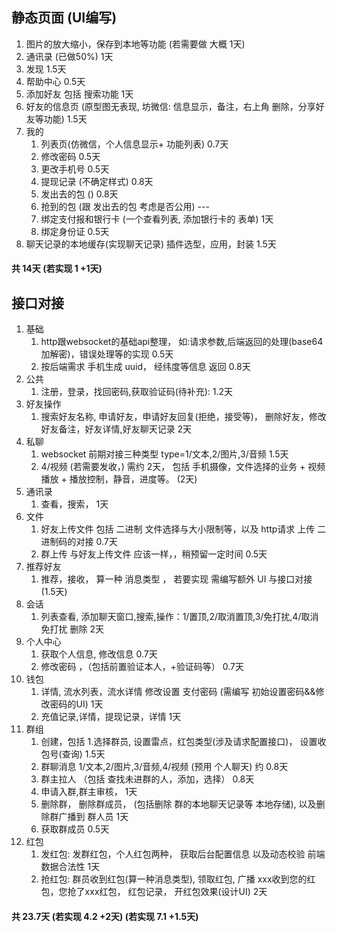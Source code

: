 ## 静态页面 (UI编写)
1. 图片的放大缩小，保存到本地等功能 (若需要做 大概 1天)
2. 通讯录 (已做50%) 1天
3. 发现 1.5天
4. 帮助中心 0.5天
5. 添加好友 包括 搜索功能 1天
6. 好友的信息页
 (原型图无表现, 坊微信: 信息显示，备注，右上角 删除，分享好友等功能) 1.5天
7. 我的
    1. 列表页(仿微信，个人信息显示+ 功能列表) 0.7天
    2. 修改密码 0.5天
    3. 更改手机号 0.5天
    4. 提现记录 (不确定样式) 0.8天
    5. 发出去的包 () 0.8天
    6. 抢到的包 (跟 发出去的包 考虑是否公用) ---
    7. 绑定支付报和银行卡 (一个查看列表, 添加银行卡的 表单) 1天
    8. 绑定身份证 0.5天
8. 聊天记录的本地缓存(实现聊天记录) 插件选型，应用，封装   1.5天
#### 共 14天  (若实现 1 +1天)

## 接口对接
1. 基础
    1. http跟websocket的基础api整理，
       如:请求参数,后端返回的处理(base64加解密)，错误处理等的实现  0.5天
    2. 按后端需求 手机生成 uuid， 经纬度等信息 返回 0.8天
2. 公共
    1. 注册，登录，找回密码,获取验证码(待补充): 1.2天
3. 好友操作
    1. 搜索好友名称, 申请好友，申请好友回复(拒绝，接受等)，
    删除好友，修改好友备注，好友详情,好友聊天记录  2天
4. 私聊
    1. websocket 前期对接三种类型 type=1/⽂本,2/图⽚,3/⾳频   1.5天
    2. 4/视频 (若需要发收，) 需约 2天， 包括 手机摄像，文件选择的业务 + 视频播放 + 播放控制，静音，进度等。   (2天)
5. 通讯录
    1. 查看，搜索，  1天
6. 文件
    1. 好友上传文件  包括 二进制 文件选择与大小限制等，以及 http请求 上传 二进制码的对接  0.7天
    2. 群上传   与好友上传文件 应该一样，，稍预留一定时间  0.5天
7. 推荐好友
    1. 推荐，接收， 算一种 消息类型 ， 若要实现  需编写额外 UI 与接口对接 (1.5天)
8. 会话
    1. 列表查看, 添加聊天窗口,搜索,操作：1/置顶,2/取消置顶,3/免打扰,4/取消免打扰 删除  2天
9. 个人中心
    1. 获取个人信息, 修改信息 0.7天
    2. 修改密码 ，（包括前置验证本人，+验证码等） 0.7天
10. 钱包
    1. 详情, 流水列表，流水详情 修改设置 支付密码 (需编写 初始设置密码&&修改密码的UI) 1天
    2. 充值记录,详情，提现记录，详情  1天
11. 群组
    1. 创建，包括 1.选择群员, 设置雷点，红包类型(涉及请求配置接口)， 设置收包号(查询) 1.5天
    2. 群聊消息 1/⽂本,2/图⽚,3/⾳频,4/视频  (预用 个人聊天)  约  0.8天
    3. 群主拉人 （包括 查找未进群的人，添加，选择） 0.8天
    4. 申请入群,群主审核， 1天
    5. 删除群， 删除群成员， (包括删除 群的本地聊天记录等 本地存储), 以及删除群广播到 群人员 1天
    6. 获取群成员 0.5天
12. 红包
    1. 发红包: 发群红包，个人红包两种， 获取后台配置信息 以及动态校验 前端数据合法性 1天
    2. 抢红包: 群员收到红包(算一种消息类型), 领取红包, 广播 xxx收到您的红包，您抢了xxx红包， 红包记录， 开红包效果(设计UI) 2天

#### 共 23.7天  (若实现 4.2 +2天) (若实现 7.1 +1.5天)
   